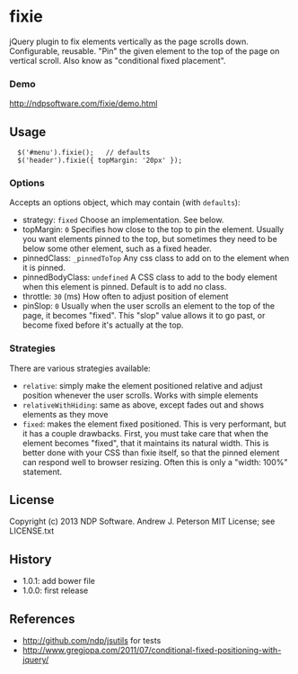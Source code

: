 fixie
=====

jQuery plugin to fix elements vertically as the page scrolls down. Configurable, reusable.
"Pin" the given element to the top of the page on vertical scroll. Also know as
"conditional fixed placement".

### Demo
http://ndpsoftware.com/fixie/demo.html

## Usage
```
  $('#menu').fixie();   // defaults
  $('header').fixie({ topMargin: '20px' });
```

### Options
Accepts an options object, which may contain (with `defaults`):
* strategy: `fixed`  Choose an implementation. See below.
* topMargin: `0` Specifies how close to the top to pin the element.
  Usually you want elements pinned to the top, but sometimes they need to
  be below some other element, such as a fixed header.
* pinnedClass: `_pinnedToTop` Any css class to add on to the element when it is pinned.
* pinnedBodyClass: `undefined` A CSS class to add to the body element when
  this element is pinned. Default is to add no class.
* throttle: `30` (ms)  How often to adjust position of element
* pinSlop: `0` Usually when the user scrolls an element to the top
  of the page, it becomes "fixed". This "slop" value allows it to go past,
  or become fixed before it's actually at the top.


### Strategies
There are various strategies available:
* `relative`: simply make the element positioned relative and
  adjust position whenever the user scrolls. Works with simple elements
* `relativeWithHiding`: same as above, except fades out and shows
  elements as they move
* `fixed`: makes the element fixed positioned. This is very performant, but
  it has a couple drawbacks. First, you must take care that when the element
  becomes "fixed", that it maintains its natural width. This is better done
  with your CSS than fixie itself, so that the pinned element can respond
  well to browser resizing. Often this is only a "width: 100%" statement.


## License
Copyright (c) 2013 NDP Software. Andrew J. Peterson
MIT License; see LICENSE.txt


## History
* 1.0.1: add bower file
* 1.0.0: first release

## References
* http://github.com/ndp/jsutils for tests
* http://www.gregjopa.com/2011/07/conditional-fixed-positioning-with-jquery/
